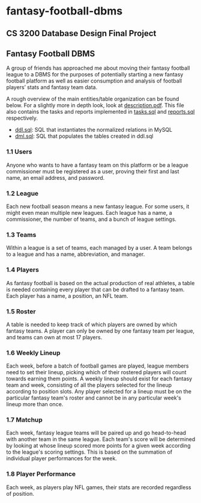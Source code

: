 # fantasy-football-dbms
## CS 3200 Database Design Final Project
## Fantasy Football DBMS
A group of friends has approached me about moving their fantasy football league to a DBMS for the purposes of potentially starting a new fantasy football platform as well as easier consumption and analysis of football players’ stats and fantasy team data.


A rough overview of the main entities/table organization can be found below. For a slightly more in depth look, look at [description.pdf](https://github.com/srobin31/fantasy-football-dbms/blob/main/description.pdf). This file also contains the tasks and reports implemented in [tasks.sql](https://github.com/srobin31/fantasy-football-dbms/blob/main/tasks.sql) and [reports.sql](https://github.com/srobin31/fantasy-football-dbms/blob/main/reports.sql) respectively.
- [ddl.sql](https://github.com/srobin31/fantasy-football-dbms/blob/main/ddl.sql): SQL that instantiates the normalized relations in MySQL
- [dml.sql](https://github.com/srobin31/fantasy-football-dbms/blob/main/dml.sql): SQL that populates the tables created in ddl.sql

### 1.1 Users
Anyone who wants to have a fantasy team on this platform or be a league commissioner must be registered as a user, proving their first and last name, an email address, and password.

### 1.2 League
Each new football season means a new fantasy league. For some users, it might even mean multiple new leagues. Each league has a name, a commissioner, the number of teams, and a bunch of league settings.

### 1.3 Teams
Within a league is a set of teams, each managed by a user. A team belongs to a league and has a name, abbreviation, and manager.

### 1.4 Players
As fantasy football is based on the actual production of real athletes, a table is needed containing every player that can be drafted to a fantasy team. Each player has a name, a position, an NFL team.

### 1.5 Roster
A table is needed to keep track of which players are owned by which fantasy teams. A player can only be owned by one fantasy team per league, and teams can own at most 17 players.

### 1.6 Weekly Lineup
Each week, before a batch of football games are played, league members need to set their lineup, picking which of their rostered players will count towards earning them points. A weekly lineup should exist for each fantasy team and week, consisting of all the players selected for the lineup according to position slots. Any player selected for a lineup must be on the particular fantasy team's roster and cannot be in any particular week's lineup more than once.

### 1.7 Matchup
Each week, fantasy league teams will be paired up and go head-to-head with another team in the same league. Each team's score will be determined by looking at whose lineup scored more points for a given week according to the league's scoring settings. This is based on the summation of individual player performances for the week.

### 1.8 Player Performance
Each week, as players play NFL games, their stats are recorded regardless of position. 
